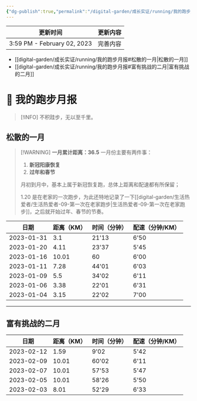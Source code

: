 ```yaml
---
{"dg-publish":true,"permalink":"/digital-garden/成长实证/running/我的跑步月报/"}
---
```



| 更新时间                        | 更新内容 |
| --------------------------- | ---- |
| 3:59 PM - February 02, 2023 | 完善内容 |


- [[digital-garden/成长实证/running/我的跑步月报#松散的一月\|松散的一月]]
- [[digital-garden/成长实证/running/我的跑步月报#富有挑战的二月\|富有挑战的二月]]

# 🏃 我的跑步月报

> [!INFO] 不积跬步，无以至千里。

## 松散的一月

> [!WARNING] **一月累计距离：36.5**
> 一月份主要有两件事：
> 1. **新冠阳康恢复**
> 2. **过年和春节**
>
> 月初到月中，基本上属于新冠恢复跑，总体上距离和配速都有所保留；
> 
> 1.20 是在老家的一次跑步，为此还特地记录了一下[[digital-garden/生活热爱者/生活热爱者-09-第一次在老家跑步\|生活热爱者-09-第一次在老家跑步]]，之后就开始过年、春节的节奏。

| 日期         | 距离（KM） | 时间（分钟） | 配速（分钟/KM） |
| ---------- | ------ | ------ | --------- |
| 2023-01-31 | 3.1    | 21'13  | 6'50      |
| 2023-01-20 | 4.11   | 23'37  | 5'45      |
| 2023-01-16 | 10.01  | 60     | 6'00      |
| 2023-01-11 | 7.28   | 44'01  | 6'03      |
| 2023-01-09 | 5.5    | 34'02  | 6'11      |
| 2023-01-06 | 3.38   | 22'01  | 6'31      |
| 2023-01-04 | 3.15   | 22'02  | 7'00      |

---

## 富有挑战的二月

| 日期         | 距离（KM） | 时间（分钟） | 配速（分钟/KM） |
| ---------- | ------ | ------ | --------- |
| 2023-02-12 | 1.59   | 9'02   | 5'42      |
| 2023-02-09 | 10.01  | 60'02  | 6'11      |
| 2023-02-07 | 10.01  | 57'53  | 5'47      |
| 2023-02-05 | 10.01  | 58'26  | 5'50      |
| 2023-02-03 | 8.01   | 52'29  | 6'33      |

